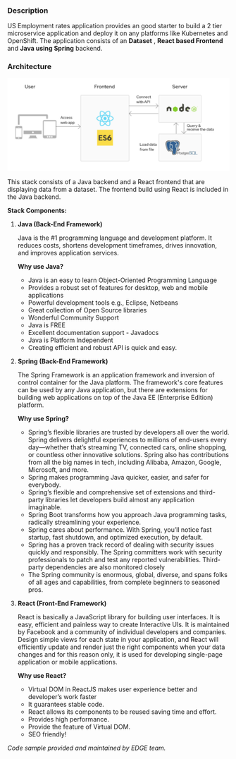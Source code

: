 ### Description

US Employment rates application provides an good starter to build a 2 tier microservice application and deploy it on any platforms like Kubernetes and OpenShift. The application consists of an **Dataset** , **React based Frontend** and **Java using Spring** backend.

### Architecture

![architecture](_images/arch.png)


This stack consists of a Java backend and a React frontend that are displaying data from a dataset. The frontend build using React is included in the Java backend. 

**Stack Components:**

1. **Java (Back-End Framework)**

   Java is the #1 programming language and development platform. It reduces costs, shortens development timeframes, drives innovation, and improves application services.

   **Why use Java?**

   - Java is an easy to learn Object-Oriented Programming Language
   - Provides a robust set of features for desktop, web and mobile applications
   - Powerful development tools e.g., Eclipse, Netbeans
   - Great collection of Open Source libraries
   - Wonderful Community Support
   - Java is FREE
   - Excellent documentation support - Javadocs
   - Java is Platform Independent
   - Creating efficient and robust API is quick and easy.

2. **Spring (Back-End Framework)**

   The Spring Framework is an application framework and inversion of control container for the Java platform. The framework's core features can be used by any Java application, but there are extensions for building web applications on top of the Java EE (Enterprise Edition) platform.

   **Why use Spring?**

   - Spring’s flexible libraries are trusted by developers all over the world. Spring delivers delightful experiences to millions of end-users every day—whether that’s streaming TV, connected cars, online shopping, or countless other innovative solutions. Spring also has contributions from all the big names in tech, including Alibaba, Amazon, Google, Microsoft, and more.
   - Spring makes programming Java quicker, easier, and safer for everybody.
   - Spring’s flexible and comprehensive set of extensions and third-party libraries let developers build almost any application imaginable.
   - Spring Boot transforms how you approach Java programming tasks, radically streamlining your experience. 
   - Spring cares about performance. With Spring, you’ll notice fast startup, fast shutdown, and optimized execution, by default.
   - Spring has a proven track record of dealing with security issues quickly and responsibly. The Spring committers work with security professionals to patch and test any reported vulnerabilities. Third-party dependencies are also monitored closely
   - The Spring community is enormous, global, diverse, and spans folks of all ages and capabilities, from complete beginners to seasoned pros.

2. **React (Front-End Framework)**

   React is basically a JavaScript library for building user interfaces. It is easy, efficient and painless way to create Interactive UIs. It is maintained by Facebook and a community of individual developers and companies. Design simple views for each state in your application, and React will efficiently update and render just the right components when your data changes and for this reason only, it is used for developing single-page application or mobile applications.

   **Why use React?**

   - Virtual DOM in ReactJS makes user experience better and developer’s work faster
   - It guarantees stable code.
   - React allows its components to be reused saving time and effort.
   - Provides high performance.
   - Provide the feature of Virtual DOM.
   - SEO friendly!


*Code sample provided and maintained by EDGE team.*